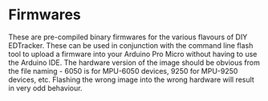 # Firmwares

These are pre-compiled binary firmwares for the various flavours of DIY EDTracker. These can be used in conjunction with the command line flash tool to upload a firmware into your Arduino Pro Micro without having to use the Arduino IDE. The hardware version of the image should be obvious from the file naming - 6050 is for MPU-6050 devices, 9250 for MPU-9250 devices, etc. Flashing the wrong image into the wrong hardware will result in very odd behaviour.